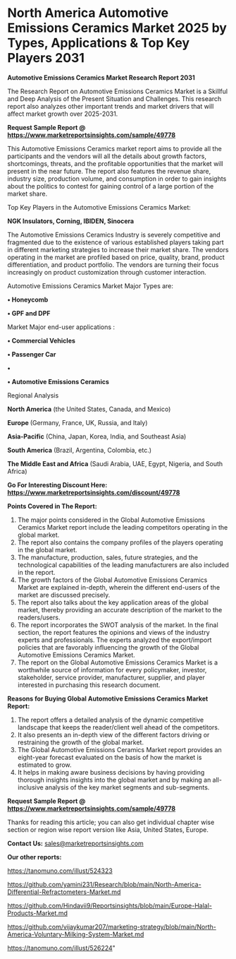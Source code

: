 # North America Automotive Emissions Ceramics Market 2025 by Types, Applications & Top Key Players 2031

<strong>Automotive Emissions Ceramics Market Research Report 2031</strong>

The Research Report on Automotive Emissions Ceramics Market is a Skillful and Deep Analysis of the Present Situation and Challenges. This research report also analyzes other important trends and market drivers that will affect market growth over 2025-2031.

<strong>Request Sample Report @ <a href=https://www.marketreportsinsights.com/sample/49778>https://www.marketreportsinsights.com/sample/49778</a></strong>

This Automotive Emissions Ceramics market report aims to provide all the participants and the vendors will all the details about growth factors, shortcomings, threats, and the profitable opportunities that the market will present in the near future. The report also features the revenue share, industry size, production volume, and consumption in order to gain insights about the politics to contest for gaining control of a large portion of the market share.

Top Key Players in the Automotive Emissions Ceramics Market:

<strong>NGK Insulators, Corning, IBIDEN, Sinocera</strong>

The Automotive Emissions Ceramics Industry is severely competitive and fragmented due to the existence of various established players taking part in different marketing strategies to increase their market share. The vendors operating in the market are profiled based on price, quality, brand, product differentiation, and product portfolio. The vendors are turning their focus increasingly on product customization through customer interaction.

Automotive Emissions Ceramics Market Major Types are:

<strong>•  Honeycomb

•  GPF and DPF</strong>

Market Major end-user applications :

<strong>•  Commercial Vehicles

•  Passenger Car

•  

•  Automotive Emissions Ceramics</strong>

Regional Analysis

</u><strong><b>North America</b></strong> (the United States, Canada, and Mexico)

<strong><b>Europe </b></strong>(Germany, France, UK, Russia, and Italy)

<strong><b>Asia-Pacific</b></strong> (China, Japan, Korea, India, and Southeast Asia)

<strong><b>South America</b></strong> (Brazil, Argentina, Colombia, etc.)

<strong><b>The Middle East and Africa</b></strong> (Saudi Arabia, UAE, Egypt, Nigeria, and South Africa)

<strong>Go For Interesting Discount Here: <a href=https://www.marketreportsinsights.com/discount/49778>https://www.marketreportsinsights.com/discount/49778</a></strong>

<strong>Points Covered in The Report:</strong>
<ol>
  <li>The major points considered in the Global Automotive Emissions Ceramics Market report include the leading competitors operating in the global market.</li>
  <li>The report also contains the company profiles of the players operating in the global market.</li>
  <li>The manufacture, production, sales, future strategies, and the technological capabilities of the leading manufacturers are also included in the report.</li>
  <li>The growth factors of the Global Automotive Emissions Ceramics Market are explained in-depth, wherein the different end-users of the market are discussed precisely.</li>
  <li>The report also talks about the key application areas of the global market, thereby providing an accurate description of the market to the readers/users.</li>
  <li>The report incorporates the SWOT analysis of the market. In the final section, the report features the opinions and views of the industry experts and professionals. The experts analyzed the export/import policies that are favorably influencing the growth of the Global Automotive Emissions Ceramics Market.</li>
  <li>The report on the Global Automotive Emissions Ceramics Market is a worthwhile source of information for every policymaker, investor, stakeholder, service provider, manufacturer, supplier, and player interested in purchasing this research document.</li>
</ol>
<strong>Reasons for Buying Global Automotive Emissions Ceramics Market Report:</strong>

<ol>
  <li>The report offers a detailed analysis of the dynamic competitive landscape that keeps the reader/client well ahead of the competitors.</li>
  <li>It also presents an in-depth view of the different factors driving or restraining the growth of the global market.</li>
  <li>The Global Automotive Emissions Ceramics Market report provides an eight-year forecast evaluated on the basis of how the market is estimated to grow.</li>
  <li>It helps in making aware business decisions by having providing thorough insights insights into the global market and by making an all-inclusive analysis of the key market segments and sub-segments.</li>
</ol>
<strong>Request Sample Report @ <a href=https://www.marketreportsinsights.com/sample/49778>https://www.marketreportsinsights.com/sample/49778</a></strong>


Thanks for reading this article; you can also get individual chapter wise section or region wise report version like Asia, United States, Europe.

<strong>Contact Us:</strong>
sales@marketreportsinsights.com

<strong>Our other reports:</strong>

<a href=https://tanomuno.com/illust/524323>https://tanomuno.com/illust/524323</a>

<a href=https://github.com/yamini231/Research/blob/main/North-America-Differential-Refractometers-Market.md>https://github.com/yamini231/Research/blob/main/North-America-Differential-Refractometers-Market.md</a>

<a href=https://github.com/Hindavii9/Reportsinsights/blob/main/Europe-Halal-Products-Market.md>https://github.com/Hindavii9/Reportsinsights/blob/main/Europe-Halal-Products-Market.md</a>

<a href=https://github.com/vijaykumar207/marketing-strategy/blob/main/North-America-Voluntary-Milking-System-Market.md>https://github.com/vijaykumar207/marketing-strategy/blob/main/North-America-Voluntary-Milking-System-Market.md</a>

<a href=https://tanomuno.com/illust/526224>https://tanomuno.com/illust/526224</a>"
